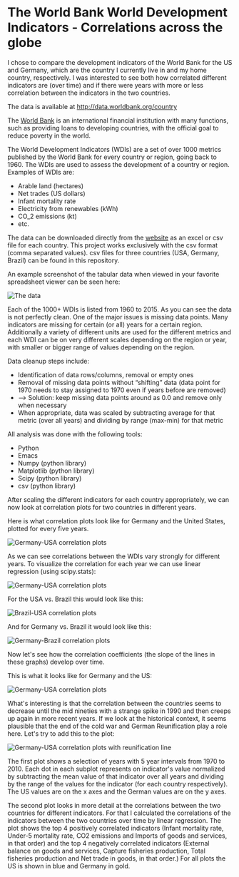 # The World Bank World Development Indicators - Correlations across the globe

I chose to compare the development indicators of the World Bank for the US and Germany, which are the country I currently live in and my home country, respectively. I was interested to see both how correlated different indicators are (over time) and if there were years with more or less correlation between the indicators in the two countries.

The data is available at http://data.worldbank.org/country

The [World Bank](https://en.wikipedia.org/wiki/World_Bank) is an international financial institution with many functions, such as providing loans to developing countries, with the official goal to reduce poverty in the world.

The World Development Indicators (WDIs) are a set of over 1000 metrics published by the World Bank for every country or region, going back to 1960. The WDIs are used to assess the development of a country or region. Examples of WDIs are:

* Arable land (hectares)
* Net trades (US dollars)
* Infant mortality rate
* Electricity from renewables (kWh)
* CO_2 emissions (kt)
* etc.

The data can be downloaded directly from the [website](http://data.worldbank.org/country) as an excel or csv file for each country. This project works exclusively with the csv format (comma separated values). csv files for three countries (USA, Germany, Brazil) can be found in this repository. 

An example screenshot of the tabular data when viewed in your favorite spreadsheet viewer can be seen here:

![The data](images/data_screenshot.png)

Each of the 1000+ WDIs is listed from 1960 to 2015. As you can see the data is not perfectly clean. One of the major issues is missing data points. Many indicators are missing for certain (or all) years for a certain region. Additionally a variety of different units are used for the different metrics and each WDI can be on very different scales depending on the region or year, with smaller or bigger range of values depending on the region.

Data cleanup steps include:
* Identification of data rows/columns, removal or empty ones
* Removal of missing data points without “shifting” data (data point for 1970 needs to stay assigned to 1970 even if years before are removed)
* --> Solution: keep missing data points around as 0.0 and remove only when necessary
* When appropriate, data was scaled by subtracting average for that metric (over all years) and dividing by range (max-min) for that metric

All analysis was done with the following tools:
* Python
* Emacs
* Numpy (python library)
* Matplotlib (python library)
* Scipy (python library)
* csv (python library)

After scaling the different indicators for each country appropriately, we can now look at correlation plots for two countries in different years.

Here is what correlation plots look like for Germany and the United States, plotted for every five years.

![Germany-USA correlation plots](images/Indicator_correlations_US_vs_Ger.png)

As we can see correlations between the WDIs vary strongly for different years. To visualize the correlation for each year we can use linear regression (using scipy.stats):

![Germany-USA correlation plots](images/Indicator_correlations_US_vs_Ger_w_linregr.png)

For the USA vs. Brazil this would look like this:

![Brazil-USA correlation plots](images/Indicator_correlations_Bra_vs_USA_w_linregr.png)

And for Germany vs. Brazil it would look like this:

![Germany-Brazil correlation plots](images/Indicator_correlations_Bra_vs_Ger_w_linregr.png)

Now let's see how the correlation coefficients (the slope of the lines in these graphs) develop over time.

This is what it looks like for Germany and the US:

![Germany-USA correlation plots](images/Yearly_correlation_coefficients_noline.png)

What's interesting is that the correlation between the countries seems to decrease until the mid nineties with a strange spike in 1990 and then creeps up again in more recent years. If we look at the historical context, it seems plausible that the end of the cold war and German Reunification play a role here. Let's try to add this to the plot:

![Germany-USA correlation plots with reunification line](images/Yearly_correlation_coefficients.png)

The first plot shows a selection of years with 5 year intervals from 1970 to 2010. Each dot in each subplot represents on indicator's value normalized by subtracting the mean value of that indicator over all years and dividing by the range of the values for the indicator (for each country respectively). The US values are on the x axes and the German values are on the y axes. 

The second plot looks in more detail at the correlations between the two countries for different indicators. For that I calculated the correlations of the indicators between the two countries over time by linear regression. The plot shows the top 4 positively correlated indicators (Infant mortality rate, Under-5 mortality rate, CO2 emissions and Imports of goods and services, in that order) and the top 4 negatively correlated indicators (External balance on goods and services, Capture fisheries production, Total fisheries production and Net trade in goods, in that order.) For all plots the US is shown in blue and Germany in gold.
